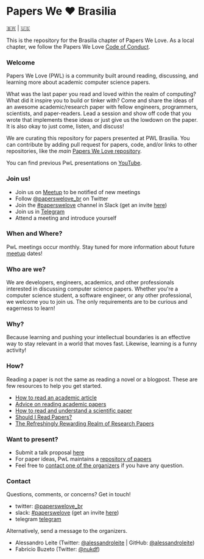 # Papers We ❤️ Brasilia

[🇧🇷](LEIAME.md) | [🇺🇸](README.md)

This is the repository for the Brasilia chapter of Papers We Love. As a local chapter, we follow the Papers We Love [Code of Conduct](https://github.com/papers-we-love/brasilia/blob/master/code-of-conduct.md).

### Welcome

Papers We Love (PWL) is a community built around reading, discussing, and learning more about academic computer science papers.

What was the last paper you read and loved within the realm of computing? What did it inspire you to build or tinker with? Come and share the ideas of an awesome academic/research paper with fellow engineers, programmers, scientists, and paper-readers. Lead a session and show off code that you wrote that implements these ideas or just give us the lowdown on the paper. It is also okay to just come, listen, and discuss!

We are curating this repository for papers presented at PWL Brasilia. You can contribute by adding pull request for papers, code, and/or links to other repositories, like the _main_ [Papers We Love repository](https://github.com/papers-we-love/papers-we-love).

You can find previous PwL presentations on [YouTube][youtube].

### Join us!

- Join us on [Meetup][meetup] to be notified of new meetings
- Follow [@paperswelove_br][twitter] on Twitter
- Join the [#paperswelove][slack-channel] channel in Slack (get an invite [here][slack-invite])
- Join us in [Telegram][telegram]
- Attend a meeting and introduce yourself

### When and Where?

PwL meetings occur monthly. Stay tuned for more information about future [meetup][meetup] dates!

### Who are we?

We are developers, engineers, academics, and other professionals interested in discussing computer science papers. Whether you're a computer science student, a software engineer, or any other professional, we welcome you to join us. The only requirements are to be curious and eagerness to learn!

### Why?

Because learning and pushing your intellectual boundaries is an effective way to stay relevant in a world that moves fast. Likewise, learning is a funny activity!

### How?

Reading a paper is not the same as reading a novel or a blogpost. These are few resources to help you get started.

* [How to read an academic article](http://organizationsandmarkets.com/2010/08/31/how-to-read-an-academic-article/)
* [Advice on reading academic papers](https://www.cc.gatech.edu/~akmassey/posts/2012-02-15-advice-on-reading-academic-papers.html)
* [How to read and understand a scientific paper](http://violentmetaphors.com/2013/08/25/how-to-read-and-understand-a-scientific-paper-2/)
* [Should I Read Papers?](http://michaelrbernste.in/2014/10/21/should-i-read-papers.html)
* [The Refreshingly Rewarding Realm of Research Papers](https://www.youtube.com/watch?v=8eRx5Wo3xYA)

### Want to present?

- Submit a talk proposal [here][talk-proposal]
- For paper ideas, PwL maintains a [repository of papers][pwl-repo]
- Feel free to [contact one of the organizers](#contact-us) if you have any question.

### Contact

Questions, comments, or concerns? Get in touch!

- twitter: [@paperswelove_br][twitter]
- slack: [#paperswelove][slack-channel] (get an invite [here][slack-invite])
- telegram [telegram]

Alternatively, send a message to the organizers.

- Alessandro Leite (Twitter: [@alessandroleite][twitter-al] | GitHub: [@alessandroleite][gh-al])
- Fabricio Buzeto (Twitter: [@nukdf][twitter-fb])

[meetup]: https://www.meetup.com/Papers-We-Love-BsB
[twitter]: https://twitter.com/paperswelove_br
[slack-channel]: https://pwl-brasilia.slack.com/messages
[slack-invite]: https://pwl-brasilia.herokuapp.com/
[telegram]: https://t.me/joinchat/GmaLP0n7Hye3xK_oW8BIrA
[youtube]: https://www.youtube.com/user/PapersWeLove

[how-to-read-a-paper]: https://github.com/papers-we-love/papers-we-love#how-to-read-a-paper
[como-ler-um-artigo-cientifico]: https://github.com/papers-we-love/papers-we-love#how-to-read-a-paper

[talk-proposal]: https://goo.gl/forms/9fU58OpZOBPWYdBt2
[pwl-repo]: https://github.com/papers-we-love/papers-we-love

[twitter-al]: https://twitter.com/alessandroleite
[gh-al]: https://github.com/alessandroleite
[twitter-fb]: https://twitter.com/nukdf
